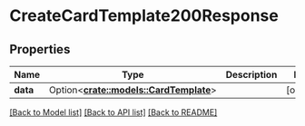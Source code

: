 # CreateCardTemplate200Response

## Properties

Name | Type | Description | Notes
------------ | ------------- | ------------- | -------------
**data** | Option<[**crate::models::CardTemplate**](CardTemplate.md)> |  | [optional]

[[Back to Model list]](../README.md#documentation-for-models) [[Back to API list]](../README.md#documentation-for-api-endpoints) [[Back to README]](../README.md)



